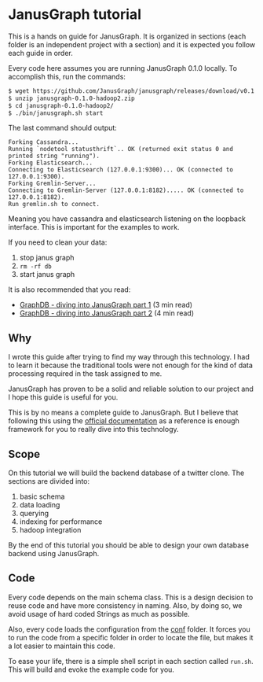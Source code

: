 # JanusGraph tutorial


This is a hands on guide for JanusGraph. It is organized in sections (each folder is an independent project with a section) and it is expected you follow each guide in order.


Every code here assumes you are running JanusGraph 0.1.0 locally. To accomplish this, run the commands:

```bash
$ wget https://github.com/JanusGraph/janusgraph/releases/download/v0.1.0/janusgraph-0.1.0-hadoop2.zip
$ unzip janusgraph-0.1.0-hadoop2.zip 
$ cd janusgraph-0.1.0-hadoop2/
$ ./bin/janusgraph.sh start
```


The last command should output:

```
Forking Cassandra...
Running `nodetool statusthrift`.. OK (returned exit status 0 and printed string "running").
Forking Elasticsearch...
Connecting to Elasticsearch (127.0.0.1:9300)... OK (connected to 127.0.0.1:9300).
Forking Gremlin-Server...
Connecting to Gremlin-Server (127.0.0.1:8182)..... OK (connected to 127.0.0.1:8182).
Run gremlin.sh to connect.
```


Meaning you have cassandra and elasticsearch listening on the loopback interface. This is important for the examples to work.


If you need to clean your data:

1. stop janus graph
1. `rm -rf db`
1. start janus graph



It is also recommended that you read:

* [GraphDB - diving into JanusGraph part 1](https://medium.com/finc-engineering/graph-db-diving-into-janusgraph-part-1f-199b807697d2) (3 min read)
* [GraphDB - diving into JanusGraph part 2](https://medium.com/finc-engineering/graph-db-diving-into-janusgraph-part-2-f4b9cbd967ac) (4 min read)


## Why

I wrote this guide after trying to find my way through this technology. I had to learn it because the traditional tools were not enough for the kind of data processing required in the task assigned to me.

JanusGraph has proven to be a solid and reliable solution to our project and I hope this guide is useful for you.

This is by no means a complete guide to JanusGraph. But I believe that following this using the [official documentation](http://docs.janusgraph.org/latest/) as a reference is enough framework for you to really dive into this technology.

## Scope

On this tutorial we will build the backend database of a twitter clone. The sections are divided into:

1. basic schema
1. data loading
1. querying
1. indexing for performance
1. hadoop integration

By the end of this tutorial you should be able to design your own database backend using JanusGraph.

## Code

Every code depends on the main schema class. This is a design decision to reuse code and have more consistency in naming. Also, by doing so, we avoid usage of hard coded Strings as much as possible.

Also, every code loads the configuration from the [conf](conf) folder. It forces you to run the code from a specific folder in order to locate the file, but makes it a lot easier to maintain this code.

To ease your life, there is a simple shell script in each section called `run.sh`. This will build and evoke the example code for you.
